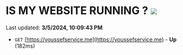 # IS MY WEBSITE RUNNING ? [![](https://img.shields.io/static/v1?label=Sponsor&message=%E2%9D%A4&logo=GitHub&color=%23fe8e86)](https://github.com/sponsors/<username>)

Last updated: **3/5/2024, 10:09:43 PM**

- `GET` [https://youssefservice.me](https://youssefservice.me) - **Up** (182ms)
